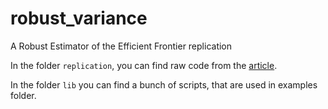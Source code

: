 # robust_variance

A Robust Estimator of the Efficient Frontier replication

In the folder `replication`, you can find raw code from the
[article](https://papers.ssrn.com/sol3/papers.cfm?abstract_id=3469961).

In the folder `lib` you can find a bunch of scripts, that are used in examples
folder.
